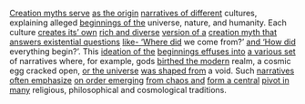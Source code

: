 
[Creation myths serve](3/3/3/1/.Creation%20Myths) [as the origin](3/3/3/1/2/.Earthly%20Origins) [narratives of different](3/2/1/3/1/2/1/2/.Narrative) cultures, explaining alleged [beginnings of the](3/3/3/3/2/1/1/1/_Beginning-Origin) universe, nature, and humanity. Each culture [creates its’ own](3/2/3/1/2/2/1/.Self-Ownership) [rich and diverse](3/2/3/3/2/3/3/.Multiculturalism) [version of a](1/1/3/2/1/3/3/2/.Enhancement) [creation myth that](3/3/3/1/.Creation%20Myths) [answers existential questions](1/1/2/1/.Existential%20Dialectics) [like- ‘Where did](3/1/1/1/1/1/3/1/2/.Saw) we come from?’ [and ‘How did](3/1/1/1/1/1/3/1/2/.Saw) everything begin?’. This [ideation of the](2/1/3/2/1/.Thought) [beginnings effuses into](2/1/1/2/2/2/1/2/1/.Fertilization) [a various set](1/1/3/1/1/3/3/2/1/3/.N-Element%20Set) of narratives where, for example, gods [birthed the modern](3/3/2/3/3/2/.Modern%20Innovations) realm, a cosmic egg cracked open, [or the universe](1/2/1/1/3/.Everywhere) [was shaped from](1/3/1/2/3/3/2/1/1/2/1/3/.Bending) a void. Such [narratives often emphasize](3/2/1/3/1/2/1/2/.Narrative) [on order emerging](2/3/2/2/1/1/_Old%20Order-New%20Order) [from chaos and](3/3/2/2/3/_Chaos-Order) [form a central](1/1/3/1/1/3/2/2/3/3/.Center) [pivot in many](1/1/3/3/2/2/.Grouping) religious, philosophical and cosmological traditions.

